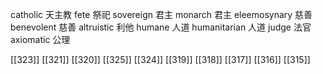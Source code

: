 




catholic 天主教
fete 祭祀
sovereign 君主
monarch 君主
eleemosynary 慈善
benevolent 慈善
altruistic 利他
humane 人道
humanitarian 人道
judge 法官
axiomatic 公理

[[323]]
[[321]]
[[320]]
[[325]]
[[324]]
[[319]]
[[318]]
[[317]]
[[316]]
[[315]]